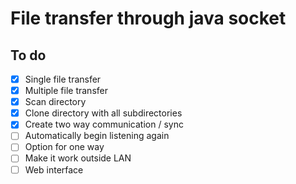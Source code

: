 # File transfer through java socket
## To do
- [X] Single file transfer
- [X] Multiple file transfer
- [X] Scan directory
- [X] Clone directory with all subdirectories
- [X] Create two way communication / sync
- [ ] Automatically begin listening again
- [ ] Option for one way
- [ ] Make it work outside LAN
- [ ] Web interface